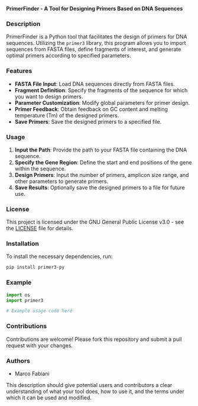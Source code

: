 **PrimerFinder - A Tool for Designing Primers Based on DNA Sequences**

### Description
PrimerFinder is a Python tool that facilitates the design of primers for DNA sequences. Utilizing the `primer3` library, this program allows you to import sequences from FASTA files, define fragments of interest, and generate optimal primers according to specified parameters.

### Features
- **FASTA File Input**: Load DNA sequences directly from FASTA files.
- **Fragment Definition**: Specify the fragments of the sequence for which you want to design primers.
- **Parameter Customization**: Modify global parameters for primer design.
- **Primer Feedback**: Obtain feedback on GC content and melting temperature (Tm) of the designed primers.
- **Save Primers**: Save the designed primers to a specified file.

### Usage
1. **Input the Path**: Provide the path to your FASTA file containing the DNA sequence.
2. **Specify the Gene Region**: Define the start and end positions of the gene within the sequence.
3. **Design Primers**: Input the number of primers, amplicon size range, and other parameters to generate primers.
4. **Save Results**: Optionally save the designed primers to a file for future use.

### License
This project is licensed under the GNU General Public License v3.0 - see the [LICENSE](LICENSE) file for details.

### Installation
To install the necessary dependencies, run:
```sh
pip install primer3-py
```

### Example
```python
import os
import primer3

# Example usage code here
```

### Contributions
Contributions are welcome! Please fork this repository and submit a pull request with your changes.

### Authors
- Marco Fabiani

This description should give potential users and contributors a clear understanding of what your tool does, how to use it, and the terms under which it can be used and modified.
